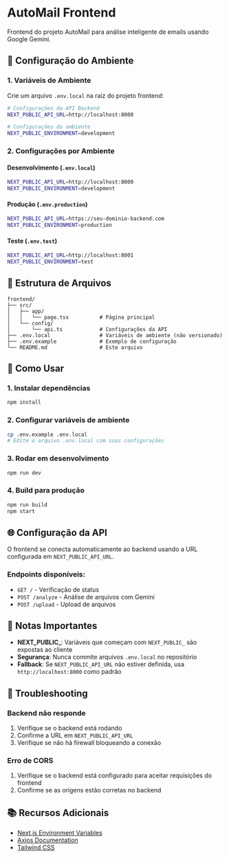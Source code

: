 # AutoMail Frontend

Frontend do projeto AutoMail para análise inteligente de emails usando Google Gemini.

## 🚀 Configuração do Ambiente

### 1. Variáveis de Ambiente

Crie um arquivo `.env.local` na raiz do projeto frontend:

```bash
# Configurações da API Backend
NEXT_PUBLIC_API_URL=http://localhost:8000

# Configurações do ambiente
NEXT_PUBLIC_ENVIRONMENT=development
```

### 2. Configurações por Ambiente

#### Desenvolvimento (`.env.local`)
```bash
NEXT_PUBLIC_API_URL=http://localhost:8000
NEXT_PUBLIC_ENVIRONMENT=development
```

#### Produção (`.env.production`)
```bash
NEXT_PUBLIC_API_URL=https://seu-dominio-backend.com
NEXT_PUBLIC_ENVIRONMENT=production
```

#### Teste (`.env.test`)
```bash
NEXT_PUBLIC_API_URL=http://localhost:8001
NEXT_PUBLIC_ENVIRONMENT=test
```

## 📁 Estrutura de Arquivos

```
frontend/
├── src/
│   ├── app/
│   │   └── page.tsx          # Página principal
│   └── config/
│       └── api.ts            # Configurações da API
├── .env.local                # Variáveis de ambiente (não versionado)
├── .env.example              # Exemplo de configuração
└── README.md                 # Este arquivo
```

## 🔧 Como Usar

### 1. Instalar dependências
```bash
npm install
```

### 2. Configurar variáveis de ambiente
```bash
cp .env.example .env.local
# Edite o arquivo .env.local com suas configurações
```

### 3. Rodar em desenvolvimento
```bash
npm run dev
```

### 4. Build para produção
```bash
npm run build
npm start
```

## 🌐 Configuração da API

O frontend se conecta automaticamente ao backend usando a URL configurada em `NEXT_PUBLIC_API_URL`.

### Endpoints disponíveis:
- `GET /` - Verificação de status
- `POST /analyze` - Análise de arquivos com Gemini
- `POST /upload` - Upload de arquivos

## 📝 Notas Importantes

- **NEXT_PUBLIC_**: Variáveis que começam com `NEXT_PUBLIC_` são expostas ao cliente
- **Segurança**: Nunca commite arquivos `.env.local` no repositório
- **Fallback**: Se `NEXT_PUBLIC_API_URL` não estiver definida, usa `http://localhost:8000` como padrão

## 🐛 Troubleshooting

### Backend não responde
1. Verifique se o backend está rodando
2. Confirme a URL em `NEXT_PUBLIC_API_URL`
3. Verifique se não há firewall bloqueando a conexão

### Erro de CORS
1. Verifique se o backend está configurado para aceitar requisições do frontend
2. Confirme se as origens estão corretas no backend

## 📚 Recursos Adicionais

- [Next.js Environment Variables](https://nextjs.org/docs/basic-features/environment-variables)
- [Axios Documentation](https://axios-http.com/)
- [Tailwind CSS](https://tailwindcss.com/)
